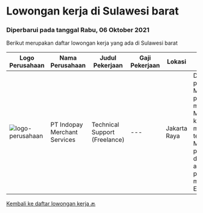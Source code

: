 
  # Lowongan kerja di Sulawesi barat

  ### Diperbarui pada tanggal Rabu, 06 Oktober 2021

  Berikut merupakan daftar lowongan kerja yang ada di Sulawesi barat

  |Logo Perusahaan | Nama Perusahaan | Judul Pekerjaan | Gaji Pekerjaan | Lokasi | Deskripsi | Tanggal diunggah | Pranala |
  | -------------- | --------------- | --------------- | --------- | --------- | -------------- | ------- | ----------- |
  |![logo-perusahaan](https://image-service-cdn.seek.com.au/d121f42b9bb792fd59f63f86da3bf9814e0334b9/ee4dce1061f3f616224767ad58cb2fc751b8d2dc)|PT Indopay Merchant Services|Technical Support (Freelance)|---|Jakarta Raya|Deskripsi pekerjaan: Melakukan pengecekan mesin EDC Memastikan kondisi mesin tersebut Memberikan pengarahan dan training atas penggunaan mesin EDC...|Senin, 13 September 2021|https://www.jobstreet.co.id/id/job/technical-support-freelance-3626491?token=0~a3d31747-a618-4ad8-a500-266c7ebf8e9f&sectionRank=1&jobId=jobstreet-id-job-3626491|


  [Kembali ke daftar lowongan kerja 🔙](../README.md#daftar-lowongan-kerja)
  